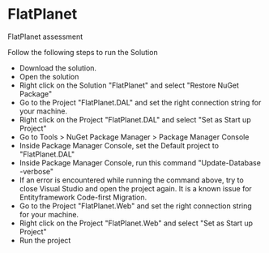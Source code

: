 # FlatPlanet
FlatPlanet assessment

Follow the following steps to run the Solution
- Download the solution.
- Open the solution
- Right click on the Solution "FlatPlanet" and select "Restore NuGet Package"
- Go to the Project "FlatPlanet.DAL" and set the right connection string for your machine.
- Right click on the Project "FlatPlanet.DAL" and select "Set as Start up Project"
- Go to Tools > NuGet Package Manager > Package Manager Console
- Inside Package Manager Console, set the Default project to "FlatPlanet.DAL"
- Inside Package Manager Console, run this command "Update-Database -verbose"
- If an error is encountered while running the command above, try to close Visual Studio and open the project again. It is a known issue for Entityframework Code-first Migration.
- Go to the Project "FlatPlanet.Web" and set the right connection string for your machine.
- Right click on the Project "FlatPlanet.Web" and select "Set as Start up Project"
- Run the project
